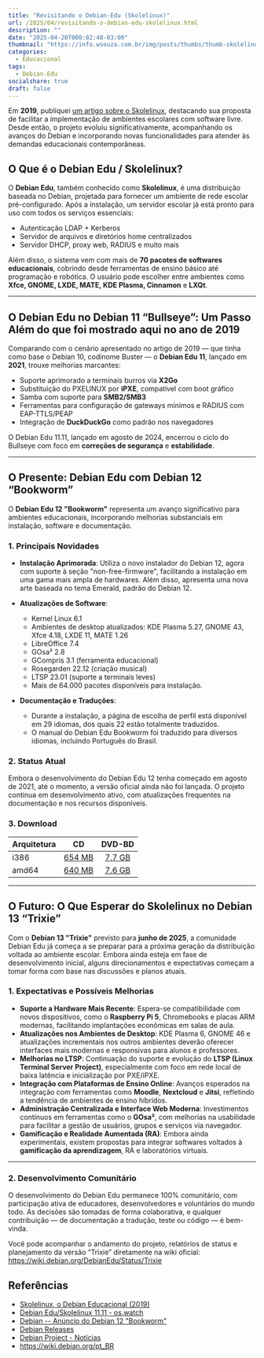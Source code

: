 ```yaml
---
title: "Revisitando o Debian-Edu (Skolelinux)"
url: /2025/04/revisitando-o-debian-edu-skolelinux.html
description: ""
date: "2025-04-20T000:02:48-03:00"
thumbnail: "https://info.wsouza.com.br/img/posts/thumbs/thumb-skolelinux.png"
categories:
  - Educacional
tags:
  - Debian-Edu
socialshare: true
draft: false
---
```

Em **2019**, publiquei <a href="https://info.wsouza.com.br/2019/10/skolelinux-o-debian-educacional.html" target="_blank">um artigo sobre o Skolelinux</a>, destacando sua proposta de facilitar a implementação de ambientes escolares com software livre. Desde então, o projeto evoluiu significativamente, acompanhando os avanços do Debian e incorporando novas funcionalidades para atender às demandas educacionais contemporâneas.
<!--more-->
## O Que é o Debian Edu / Skolelinux?

O **Debian Edu**, também conhecido como **Skolelinux**, é uma distribuição baseada no Debian, projetada para fornecer um ambiente de rede escolar pré-configurado. Após a instalação, um servidor escolar já está pronto para uso com todos os serviços essenciais:

- Autenticação LDAP + Kerberos  
- Servidor de arquivos e diretórios home centralizados  
- Servidor DHCP, proxy web, RADIUS e muito mais  

Além disso, o sistema vem com mais de **70 pacotes de softwares educacionais**, cobrindo desde ferramentas de ensino básico até programação e robótica. O usuário pode escolher entre ambientes como **Xfce, GNOME, LXDE, MATE, KDE Plasma, Cinnamon** e **LXQt**.

---

## O Debian Edu no Debian 11 “Bullseye”: Um Passo Além do que foi mostrado aqui no ano de 2019

Comparando com o cenário apresentado no artigo de 2019 — que tinha como base o Debian 10, codinome Buster — o **Debian Edu 11**, lançado em **2021**, trouxe melhorias marcantes:

- Suporte aprimorado a terminais burros via **X2Go**  
- Substituição do PXELINUX por **iPXE**, compatível com boot gráfico  
- Samba com suporte para **SMB2/SMB3**  
- Ferramentas para configuração de gateways mínimos e RADIUS com EAP-TTLS/PEAP  
- Integração de **DuckDuckGo** como padrão nos navegadores  

O Debian Edu 11.11, lançado em agosto de 2024, encerrou o ciclo do Bullseye com foco em **correções de segurança** e **estabilidade**.

---

## O Presente: Debian Edu com Debian 12 “Bookworm”

O **Debian Edu 12 "Bookworm"** representa um avanço significativo para ambientes educacionais, incorporando melhorias substanciais em instalação, software e documentação.

### 1. Principais Novidades

- **Instalação Aprimorada**: Utiliza o novo instalador do Debian 12, agora com suporte à seção "non-free-firmware", facilitando a instalação em uma gama mais ampla de hardwares. Além disso, apresenta uma nova arte baseada no tema Emerald, padrão do Debian 12.

- **Atualizações de Software**:
  - Kernel Linux 6.1
  - Ambientes de desktop atualizados: KDE Plasma 5.27, GNOME 43, Xfce 4.18, LXDE 11, MATE 1.26
  - LibreOffice 7.4
  - GOsa² 2.8
  - GCompris 3.1 (ferramenta educacional)
  - Rosegarden 22.12 (criação musical)
  - LTSP 23.01 (suporte a terminais leves)
  - Mais de 64.000 pacotes disponíveis para instalação.

- **Documentação e Traduções**:

  - Durante a instalação, a página de escolha de perfil está disponível em 29 idiomas, dos quais 22 estão totalmente traduzidos.
  - O manual do Debian Edu Bookworm foi traduzido para diversos idiomas, incluindo Português do Brasil.

### 2. Status Atual

Embora o desenvolvimento do Debian Edu 12 tenha começado em agosto de 2021, até o momento, a versão oficial ainda não foi lançada. O projeto continua em desenvolvimento ativo, com atualizações frequentes na documentação e nos recursos disponíveis.

### 3. Download

| Arquitetura| CD | DVD-BD |
:------ | :------: | :------: |
 i386 | [ 654 MB](https://get.debian.org/cdimage/release/current/i386/iso-cd/debian-edu-12.10.0-i386-netinst.iso) | [ 7.7 GB](https://get.debian.org/cdimage/release/current/i386/iso-bd/debian-edu-12.10.0-i386-BD-1.iso) | 
 amd64 | [ 640 MB](https://get.debian.org/cdimage/release/current/amd64/iso-cd/debian-edu-12.10.0-amd64-netinst.iso) | [ 7.6 GB](https://get.debian.org/cdimage/release/current/amd64/iso-bd/debian-edu-12.10.0-amd64-BD-1.iso) | 
---

## O Futuro: O Que Esperar do Skolelinux no Debian 13 “Trixie”

Com o **Debian 13 "Trixie"** previsto para **junho de 2025**, a comunidade Debian Edu já começa a se preparar para a próxima geração da distribuição voltada ao ambiente escolar. Embora ainda esteja em fase de desenvolvimento inicial, alguns direcionamentos e expectativas começam a tomar forma com base nas discussões e planos atuais.

### 1. Expectativas e Possíveis Melhorias

- **Suporte a Hardware Mais Recente**: Espera-se compatibilidade com novos dispositivos, como o **Raspberry Pi 5**, Chromebooks e placas ARM modernas, facilitando implantações econômicas em salas de aula.  
- **Atualizações nos Ambientes de Desktop**: KDE Plasma 6, GNOME 46 e atualizações incrementais nos outros ambientes deverão oferecer interfaces mais modernas e responsivas para alunos e professores.  
- **Melhorias no LTSP**: Continuação do suporte e evolução do **LTSP (Linux Terminal Server Project)**, especialmente com foco em rede local de baixa latência e inicialização por PXE/iPXE.  
- **Integração com Plataformas de Ensino Online**: Avanços esperados na integração com ferramentas como **Moodle**, **Nextcloud** e **Jitsi**, refletindo a tendência de ambientes de ensino híbridos.  
- **Administração Centralizada e Interface Web Moderna**: Investimentos contínuos em ferramentas como o **GOsa²**, com melhorias na usabilidade para facilitar a gestão de usuários, grupos e serviços via navegador.  
- **Gamificação e Realidade Aumentada (RA)**: Embora ainda experimentais, existem propostas para integrar softwares voltados à **gamificação da aprendizagem**, RA e laboratórios virtuais.  

---

### 2. Desenvolvimento Comunitário

O desenvolvimento do Debian Edu permanece 100% comunitário, com participação ativa de educadores, desenvolvedores e voluntários do mundo todo. As decisões são tomadas de forma colaborativa, e qualquer contribuição — de documentação a tradução, teste ou código — é bem-vinda.

Você pode acompanhar o andamento do projeto, relatórios de status e planejamento da versão “Trixie” diretamente na wiki oficial: <a href="https://wiki.debian.org/DebianEdu/Status/Trixie" target="_blank">https://wiki.debian.org/DebianEdu/Status/Trixie</a>

## Referências

- <a href="https://info.wsouza.com.br/2019/10/skolelinux-o-debian-educacional.html" target="_blank">Skolelinux, o Debian Educacional (2019)</a>  
- <a href="https://os.watch/skolelinux/11.11" target="_blank">Debian Edu/Skolelinux 11.11 - os.watch</a>  
- <a href="https://www.debian.org/News/2023/20230610.pt.html" target="_blank">Debian -- Anúncio do Debian 12 "Bookworm"</a>  
- <a href="https://www.debian.org/releases/bookworm/" target="_blank">Debian Releases</a>  
- <a href="https://www.debian.org/News/2021/20210815.pt.html" target="_blank">Debian Project - Notícias</a>  
- <a href="https://wiki.debian.org/pt_BR/DebianEdu" target="_blank">https://wiki.debian.org/pt_BR</a>  


